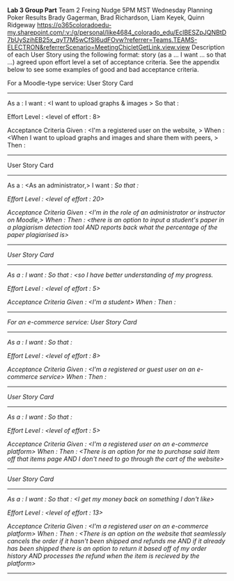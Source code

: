 **Lab 3 Group Part**
Team 2
Freing Nudge
5PM MST Wednesday
Planning Poker Results
Brady Gagerman, Brad Richardson, Liam Keyek, Quinn Ridgeway
https://o365coloradoedu-my.sharepoint.com/:v:/g/personal/like4684_colorado_edu/EclBESZpJQNBtD7bUySzihEB25x_qyT7M5wCfSI6udFOvw?referrer=Teams.TEAMS-ELECTRON&referrerScenario=MeetingChicletGetLink.view.view 
Description of each User Story using the following format:
story (as a ... I want ... so that ...)
agreed upon effort level
a set of acceptance criteria.
See the appendix below to see some examples of good and bad acceptance criteria.


For a Moodle-type service:
User Story Card
______________________________________________________________________________
As a 	: <As a user>
I want	: <I want to upload graphs & images >
So that : <so that I can share them with peers.>

Effort
Level	: <level of effort : 8>

Acceptance Criteria
Given	: 	<I'm a registered user on the website, >
When 	: 	<When I want to upload graphs and images and share them with peers, >
Then 	: 	<there is a button on the website which allows me to upload from my local device AND share them with other users of the website>
____________________________________________________________________________


User Story Card
______________________________________________________________________________
As a 	: <As an administrator,>
I want	: <I want to introduce an anti-plagiarism tool.>
So that : <I can detect plagiarism.>

Effort
Level	: <level of effort : 20>

Acceptance Criteria
Given	: 	<I'm in the role of an administrator or instructor on Moodle,>
When 	: 	<I suspect plagiarism>
Then 	: 	<there is an option to input a student's paper in a plagiarism detection tool AND reports back what the percentage of the paper plagiarised is>
____________________________________________________________________________


User Story Card
______________________________________________________________________________
As a 	: <As a user>
I want	: <I want data visualization on Moodle>
So that : <so I have better understanding of my progress.

Effort
Level	: <level of effort : 5>

Acceptance Criteria
Given	: 	<I'm a student>
When 	: 	<I click on a data visualization button for my classes>
Then 	: 	<It brings up a page that shows my exam scores and grades for the course AND allows me to input specific grades in non graded prjects to see what possible outcomes I have>
____________________________________________________________________________

For an e-commerce service:
User Story Card
______________________________________________________________________________
As a 	: <As a user>
I want	: <I want to compare the costs and reviews of products>
So that : <I can get a good idea of how the product I am interested in compares to others>

Effort
Level	: <level of effort : 8>

Acceptance Criteria
Given	: 	<I'm a registered or guest user on an e-commerce service>
When 	: 	<I click a check box to compare two different items>
Then 	: 	<it shows the comparison of costs between those two items and it shows the reviews for each item in a side by side on the page I am currently working from>
____________________________________________________________________________


User Story Card
______________________________________________________________________________
As a 	: <As a busy shopper>
I want	: <I want to check out just one item.>
So that : <So that I only buy one item>

Effort
Level	: <level of effort : 5>

Acceptance Criteria
Given	: 	<I'm a registered user on an e-commerce platform>
When 	: 	<I am busy and want to directly purchase an item>
Then 	: 	<There is an option for me to purchase said item off that items page AND I don't need to go through the cart of the website>
____________________________________________________________________________


User Story Card
______________________________________________________________________________
As a 	: <As an unsatisfied customer>
I want	: <I want to cancel my order>
So that : <I get my money back on something I don't like>

Effort
Level	: <level of effort : 13>

Acceptance Criteria
Given	: 	<I'm a registered user on an e-commerce platform>
When 	: 	<I want to return an item that I am unhappy with>
Then 	: 	<There is an option on the website that seamlessly cancels the order if it hasn't been shipped and refunds me AND if it already has been shipped there is an option to return it based off of my order history AND processes the refund when the item is recieved by the platform>
____________________________________________________________________________

